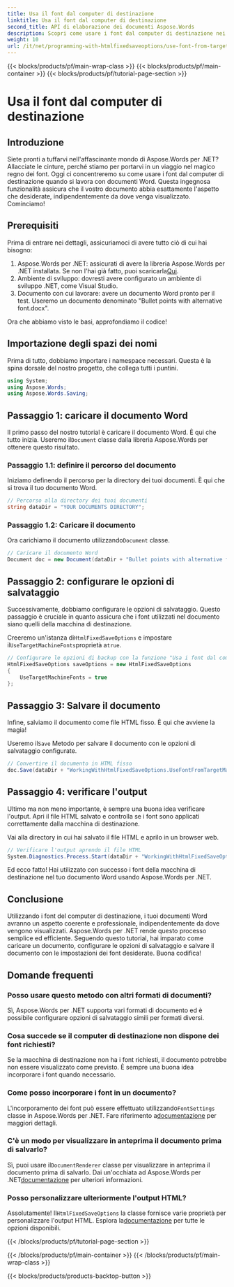 ```yaml
---
title: Usa il font dal computer di destinazione
linktitle: Usa il font dal computer di destinazione
second_title: API di elaborazione dei documenti Aspose.Words
description: Scopri come usare i font dal computer di destinazione nei tuoi documenti Word con Aspose.Words per .NET. Segui la nostra guida passo passo per un'integrazione perfetta dei font.
weight: 10
url: /it/net/programming-with-htmlfixedsaveoptions/use-font-from-target-machine/
---
```


{{< blocks/products/pf/main-wrap-class >}}
{{< blocks/products/pf/main-container >}}
{{< blocks/products/pf/tutorial-page-section >}}

# Usa il font dal computer di destinazione

## Introduzione

Siete pronti a tuffarvi nell'affascinante mondo di Aspose.Words per .NET? Allacciate le cinture, perché stiamo per portarvi in un viaggio nel magico regno dei font. Oggi ci concentreremo su come usare i font dal computer di destinazione quando si lavora con documenti Word. Questa ingegnosa funzionalità assicura che il vostro documento abbia esattamente l'aspetto che desiderate, indipendentemente da dove venga visualizzato. Cominciamo!

## Prerequisiti

Prima di entrare nei dettagli, assicuriamoci di avere tutto ciò di cui hai bisogno:

1.  Aspose.Words per .NET: assicurati di avere la libreria Aspose.Words per .NET installata. Se non l'hai già fatto, puoi scaricarla[Qui](https://releases.aspose.com/words/net/).
2. Ambiente di sviluppo: dovresti avere configurato un ambiente di sviluppo .NET, come Visual Studio.
3. Documento con cui lavorare: avere un documento Word pronto per il test. Useremo un documento denominato "Bullet points with alternative font.docx".

Ora che abbiamo visto le basi, approfondiamo il codice!

## Importazione degli spazi dei nomi

Prima di tutto, dobbiamo importare i namespace necessari. Questa è la spina dorsale del nostro progetto, che collega tutti i puntini.

```csharp
using System;
using Aspose.Words;
using Aspose.Words.Saving;
```

## Passaggio 1: caricare il documento Word

 Il primo passo del nostro tutorial è caricare il documento Word. È qui che tutto inizia. Useremo il`Document` classe dalla libreria Aspose.Words per ottenere questo risultato.

### Passaggio 1.1: definire il percorso del documento

Iniziamo definendo il percorso per la directory dei tuoi documenti. È qui che si trova il tuo documento Word.

```csharp
// Percorso alla directory dei tuoi documenti
string dataDir = "YOUR DOCUMENTS DIRECTORY";
```

### Passaggio 1.2: Caricare il documento

 Ora carichiamo il documento utilizzando`Document` classe.

```csharp
// Caricare il documento Word
Document doc = new Document(dataDir + "Bullet points with alternative font.docx");
```

## Passaggio 2: configurare le opzioni di salvataggio

Successivamente, dobbiamo configurare le opzioni di salvataggio. Questo passaggio è cruciale in quanto assicura che i font utilizzati nel documento siano quelli della macchina di destinazione.

 Creeremo un'istanza di`HtmlFixedSaveOptions` e impostare il`UseTargetMachineFonts`proprietà a`true`.

```csharp
// Configurare le opzioni di backup con la funzione "Usa i font dal computer di destinazione"
HtmlFixedSaveOptions saveOptions = new HtmlFixedSaveOptions
{
    UseTargetMachineFonts = true
};
```

## Passaggio 3: Salvare il documento

Infine, salviamo il documento come file HTML fisso. È qui che avviene la magia!

 Useremo il`Save` Metodo per salvare il documento con le opzioni di salvataggio configurate.

```csharp
// Convertire il documento in HTML fisso
doc.Save(dataDir + "WorkingWithHtmlFixedSaveOptions.UseFontFromTargetMachine.html", saveOptions);
```

## Passaggio 4: verificare l'output

Ultimo ma non meno importante, è sempre una buona idea verificare l'output. Apri il file HTML salvato e controlla se i font sono applicati correttamente dalla macchina di destinazione.

Vai alla directory in cui hai salvato il file HTML e aprilo in un browser web.

```csharp
// Verificare l'output aprendo il file HTML
System.Diagnostics.Process.Start(dataDir + "WorkingWithHtmlFixedSaveOptions.UseFontFromTargetMachine.html");
```

Ed ecco fatto! Hai utilizzato con successo i font della macchina di destinazione nel tuo documento Word usando Aspose.Words per .NET.

## Conclusione

Utilizzando i font del computer di destinazione, i tuoi documenti Word avranno un aspetto coerente e professionale, indipendentemente da dove vengono visualizzati. Aspose.Words per .NET rende questo processo semplice ed efficiente. Seguendo questo tutorial, hai imparato come caricare un documento, configurare le opzioni di salvataggio e salvare il documento con le impostazioni dei font desiderate. Buona codifica!

## Domande frequenti

### Posso usare questo metodo con altri formati di documenti?
Sì, Aspose.Words per .NET supporta vari formati di documento ed è possibile configurare opzioni di salvataggio simili per formati diversi.

### Cosa succede se il computer di destinazione non dispone dei font richiesti?
Se la macchina di destinazione non ha i font richiesti, il documento potrebbe non essere visualizzato come previsto. È sempre una buona idea incorporare i font quando necessario.

### Come posso incorporare i font in un documento?
 L'incorporamento dei font può essere effettuato utilizzando`FontSettings` classe in Aspose.Words per .NET. Fare riferimento a[documentazione](https://reference.aspose.com/words/net/) per maggiori dettagli.

### C'è un modo per visualizzare in anteprima il documento prima di salvarlo?
 Sì, puoi usare il`DocumentRenderer` classe per visualizzare in anteprima il documento prima di salvarlo. Dai un'occhiata ad Aspose.Words per .NET[documentazione](https://reference.aspose.com/words/net/) per ulteriori informazioni.

### Posso personalizzare ulteriormente l'output HTML?
 Assolutamente! Il`HtmlFixedSaveOptions` la classe fornisce varie proprietà per personalizzare l'output HTML. Esplora la[documentazione](https://reference.aspose.com/words/net/) per tutte le opzioni disponibili.

{{< /blocks/products/pf/tutorial-page-section >}}

{{< /blocks/products/pf/main-container >}}
{{< /blocks/products/pf/main-wrap-class >}}

{{< blocks/products/products-backtop-button >}}
